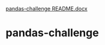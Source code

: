 [pandas-challenge README.docx](https://github.com/katieborlie/pandas-challenge/files/10493580/pandas-challenge.README.docx)
# pandas-challenge
